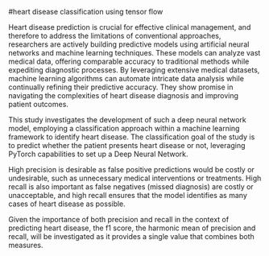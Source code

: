 #heart disease classification using tensor flow

Heart disease prediction is crucial for effective clinical management, and therefore to address the limitations of conventional approaches, researchers are actively building predictive models using artificial neural networks and machine learning techniques. These models can analyze vast medical data, offering comparable accuracy to traditional methods while expediting diagnostic processes. By leveraging extensive medical datasets, machine learning algorithms can automate intricate data analysis while continually refining their predictive accuracy. They show promise in navigating the complexities of heart disease diagnosis and improving patient outcomes.

This study investigates the development of such a deep neural network model, employing a classification approach within a machine learning framework to identify heart disease. The classification goal of the study is to predict whether the patient presents heart disease or not, leveraging PyTorch capabilities to set up a Deep Neural Network.

High precision is desirable as false positive predictions would be costly or undesirable, such as unnecessary medical interventions or treatments. High recall is also important as false negatives (missed diagnosis) are costly or unacceptable, and high recall ensures that the model identifies as many cases of heart disease as possible.

Given the importance of both precision and recall in the context of predicting heart disease, the f1 score, the harmonic mean of precision and recall, will be investigated as it provides a single value that combines both measures.

